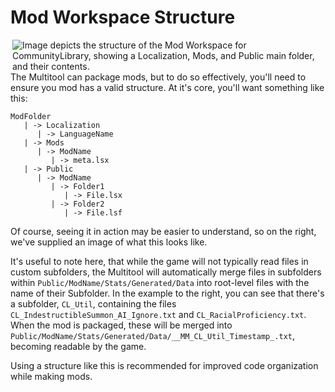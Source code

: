 # Mod Workspace Structure

<img alt="Image depicts the structure of the Mod Workspace for CommunityLibrary, showing a Localization, Mods, and Public main folder, and their contents." src="https://i.imgur.com/3s7gkR2.png" align="right">

The Multitool can package mods, but to do so effectively, you'll need to ensure you mod has a valid structure. At it's core, you'll want something like this:

```
ModFolder
   | -> Localization
      | -> LanguageName
   | -> Mods
      | -> ModName
         | -> meta.lsx
   | -> Public
      | -> ModName
         | -> Folder1
            | -> File.lsx
         | -> Folder2
            | -> File.lsf
```

Of course, seeing it in action may be easier to understand, so on the right, we've supplied an image of what this looks like.

It's useful to note here, that while the game will not typically read files in custom subfolders, the Multitool will automatically merge files in subfolders within `Public/ModName/Stats/Generated/Data` into root-level files with the name of their Subfolder. In the example to the right, you can see that there's a subfolder, `CL_Util`, containing the files `CL_IndestructibleSummon_AI_Ignore.txt` and `CL_RacialProficiency.txt`. When the mod is packaged, these will be merged into `Public/ModName/Stats/Generated/Data/__MM_CL_Util_Timestamp_.txt`, becoming readable by the game.

Using a structure like this is recommended for improved code organization while making mods.